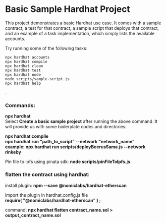 # Basic Sample Hardhat Project

This project demonstrates a basic Hardhat use case. It comes with a sample contract, a test for that contract, a sample script that deploys that contract, and an example of a task implementation, which simply lists the available accounts.

Try running some of the following tasks:

```shell
npx hardhat accounts
npx hardhat compile
npx hardhat clean
npx hardhat test
npx hardhat node
node scripts/sample-script.js
npx hardhat help
```
.

<h3>Commands:</h3>
<b>npx hardhat</b><br/>
Select <b>Create a basic sample project</b> after running the above command. It will provide us with some boilerplate codes and directories.

<b>npx hardhat compile</b><br/>
<b>npx hardhat run "path_to_script" --network "network_name"</b><br/>
<b>example: npx hardhat run scripts/deployBeerusSama.js --network rinkeby</b>

Pin file to ipfs using pinata sdk:
<b>node scripts/pinFileToIpfs.js</b>

<h3>flatten the contract using hardhat:</h3>
install plugin: <b>npm --save @nomiclabs/hardhat-etherscan</b>

import the plugin in hardhat.config.js file<br/>
<b>require( "@nomiclabs/hardhat-etherscan" ) ;</b>

command: <b>npx hardhat flatten contract_name.sol > output_contract_name.sol</b>






